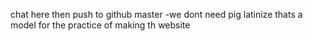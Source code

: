 chat here then push to github master
-we dont need pig latinize
thats a model for the practice of making th website